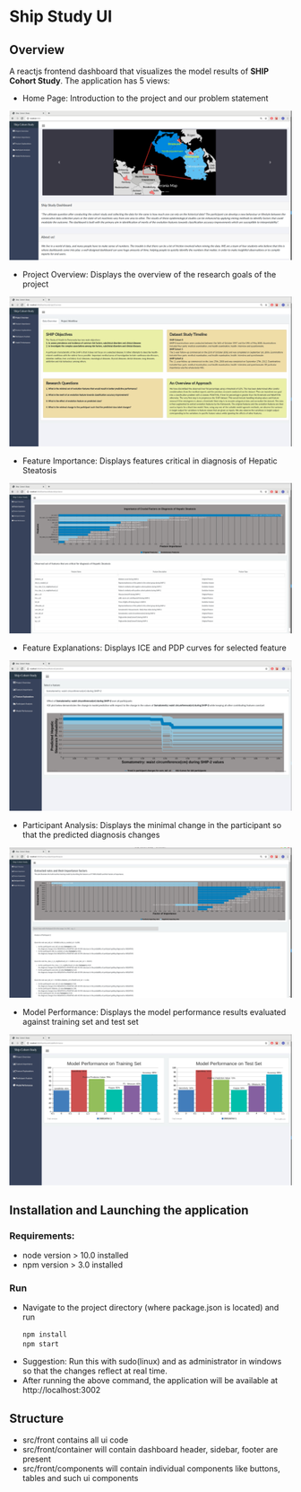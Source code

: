 # Ship Study UI

## Overview

A reactjs frontend dashboard that visualizes the model results of **SHIP Cohort Study**. The application has 5 views:

- Home Page: Introduction to the project and our problem statement

![Home-Page](docs/Home_page.png)

- Project Overview: Displays the overview of the research goals of the project

![Project-Overview](docs/Project_Overview.png)

- Feature Importance: Displays features critical in diagnosis of Hepatic Steatosis

![Feature-Importance](docs/Feature_Importance.png)

- Feature Explanations: Displays ICE and PDP curves for selected feature

![Feature-Explanations](docs/Feature_Explanations.png)

- Participant Analysis: Displays the minimal change in the participant so that the predicted diagnosis changes

![Participant-Analysis](docs/Participant_Analysis.png)

- Model Performance: Displays the model performance results evaluated against training set and test set

![Model-Performance](docs/Model_Performance.png)

## Installation and Launching the application

### Requirements:

- node version > 10.0 installed
- npm version > 3.0 installed

### Run

- Navigate to the project directory (where package.json is located) and run
  ```cmd
  npm install
  npm start
  ```
- Suggestion: Run this with sudo(linux) and as administrator in windows so that the changes reflect at real time.
- After running the above command, the application will be available at http://localhost:3002

## Structure

- src/front contains all ui code
- src/front/container will contain dashboard header, sidebar, footer are present
- src/front/components will contain individual components like buttons, tables and such ui components
